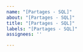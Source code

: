 ```yaml
---
name: "[Partages - SQL]"
about: "[Partages - SQL]"
title: "[Partages - SQL]"
labels: "[Partages - SQL]"
assignees: ''

---
```



